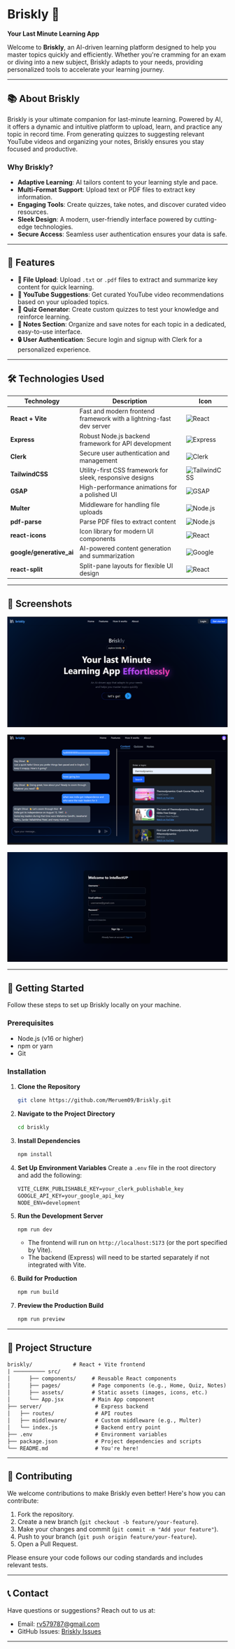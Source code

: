 # Briskly 🚀
**Your Last Minute Learning App**

Welcome to **Briskly**, an AI-driven learning platform designed to help you master topics quickly and efficiently. Whether you're cramming for an exam or diving into a new subject, Briskly adapts to your needs, providing personalized tools to accelerate your learning journey.

---

## 📚 About Briskly
Briskly is your ultimate companion for last-minute learning. Powered by AI, it offers a dynamic and intuitive platform to upload, learn, and practice any topic in record time. From generating quizzes to suggesting relevant YouTube videos and organizing your notes, Briskly ensures you stay focused and productive.

### Why Briskly?
- **Adaptive Learning**: AI tailors content to your learning style and pace.
- **Multi-Format Support**: Upload text or PDF files to extract key information.
- **Engaging Tools**: Create quizzes, take notes, and discover curated video resources.
- **Sleek Design**: A modern, user-friendly interface powered by cutting-edge technologies.
- **Secure Access**: Seamless user authentication ensures your data is safe.

---

## 🌟 Features

- **📄 File Upload**: Upload `.txt` or `.pdf` files to extract and summarize key content for quick learning.
- **🎥 YouTube Suggestions**: Get curated YouTube video recommendations based on your uploaded topics.
- **🧠 Quiz Generator**: Create custom quizzes to test your knowledge and reinforce learning.
- **📝 Notes Section**: Organize and save notes for each topic in a dedicated, easy-to-use interface.
- **🔒 User Authentication**: Secure login and signup with Clerk for a personalized experience.

---

## 🛠️ Technologies Used

| Technology | Description | Icon |
|------------|-------------|------|
| **React + Vite** | Fast and modern frontend framework with a lightning-fast dev server | ![React](https://img.icons8.com/color/48/000000/react-native.png) |
| **Express** | Robust Node.js backend framework for API development | ![Express](https://img.icons8.com/ios/50/000000/express-js.png) |
| **Clerk** | Secure user authentication and management | ![Clerk](https://clerk.com/favicon.ico) |
| **TailwindCSS** | Utility-first CSS framework for sleek, responsive designs | ![TailwindCSS](https://img.icons8.com/color/48/000000/tailwind_css.png) |
| **GSAP** | High-performance animations for a polished UI | ![GSAP](https://greensock.com/favicon.ico) |
| **Multer** | Middleware for handling file uploads | ![Node.js](https://img.icons8.com/color/48/000000/nodejs.png) |
| **pdf-parse** | Parse PDF files to extract content | ![Node.js](https://img.icons8.com/color/48/000000/nodejs.png) |
| **react-icons** | Icon library for modern UI components | ![React](https://img.icons8.com/color/48/000000/react-native.png) |
| **google/generative_ai** | AI-powered content generation and summarization | ![Google](https://img.icons8.com/color/48/000000/google-logo.png) |
| **react-split** | Split-pane layouts for flexible UI design | ![React](https://img.icons8.com/color/48/000000/react-native.png) |

---

## 📸 Screenshots

![App Screenshot](./frontend/src/component/assets/landingPage.png)

![App Screenshot](./frontend/src/component/assets/content.png)

![App Screenshot](./frontend/src/component/assets/signUp.png)

---

## 🚀 Getting Started

Follow these steps to set up Briskly locally on your machine.

### Prerequisites
- Node.js (v16 or higher)
- npm or yarn
- Git

### Installation

1. **Clone the Repository**
   ```bash
   git clone https://github.com/Meruem09/Briskly.git
   ```

2. **Navigate to the Project Directory**
   ```bash
   cd briskly
   ```

3. **Install Dependencies**
   ```bash
   npm install
   ```

4. **Set Up Environment Variables**
   Create a `.env` file in the root directory and add the following:
   ```env
   VITE_CLERK_PUBLISHABLE_KEY=your_clerk_publishable_key
   GOOGLE_API_KEY=your_google_api_key
   NODE_ENV=development
   ```

5. **Run the Development Server**
   ```bash
   npm run dev
   ```
   - The frontend will run on `http://localhost:5173` (or the port specified by Vite).
   - The backend (Express) will need to be started separately if not integrated with Vite.

6. **Build for Production**
   ```bash
   npm run build
   ```

7. **Preview the Production Build**
   ```bash
   npm run preview
   ```

---

## 📂 Project Structure

```
briskly/             # React + Vite frontend
| ────────── src/
│      ├── components/     # Reusable React components
│      ├── pages/          # Page components (e.g., Home, Quiz, Notes)
│      ├── assets/         # Static assets (images, icons, etc.)        
│      └── App.jsx         # Main App component
├── server/                 # Express backend
│   ├── routes/             # API routes
│   ├── middleware/         # Custom middleware (e.g., Multer)
│   └── index.js            # Backend entry point
├── .env                    # Environment variables
├── package.json            # Project dependencies and scripts
└── README.md               # You're here!
```

---

## 🤝 Contributing

We welcome contributions to make Briskly even better! Here's how you can contribute:

1. Fork the repository.
2. Create a new branch (`git checkout -b feature/your-feature`).
3. Make your changes and commit (`git commit -m "Add your feature"`).
4. Push to your branch (`git push origin feature/your-feature`).
5. Open a Pull Request.

Please ensure your code follows our coding standards and includes relevant tests.


---

## 📞 Contact

Have questions or suggestions? Reach out to us at:
- Email: rv579787@gmail.com
- GitHub Issues: [Briskly Issues](https://github.com/Meruem09/Briskly/issues)

---

